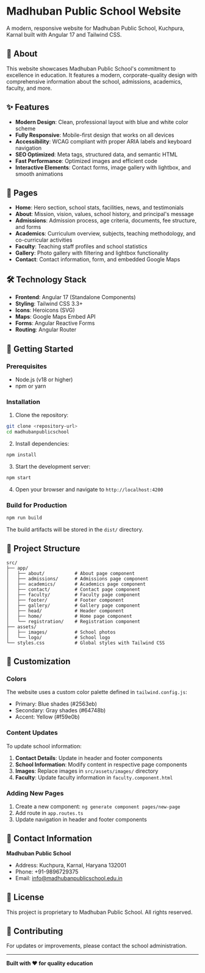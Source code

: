 # Madhuban Public School Website

A modern, responsive website for Madhuban Public School, Kuchpura, Karnal built with Angular 17 and Tailwind CSS.

## 🏫 About

This website showcases Madhuban Public School's commitment to excellence in education. It features a modern, corporate-quality design with comprehensive information about the school, admissions, academics, faculty, and more.

## ✨ Features

- **Modern Design**: Clean, professional layout with blue and white color scheme
- **Fully Responsive**: Mobile-first design that works on all devices
- **Accessibility**: WCAG compliant with proper ARIA labels and keyboard navigation
- **SEO Optimized**: Meta tags, structured data, and semantic HTML
- **Fast Performance**: Optimized images and efficient code
- **Interactive Elements**: Contact forms, image gallery with lightbox, and smooth animations

## 📱 Pages

- **Home**: Hero section, school stats, facilities, news, and testimonials
- **About**: Mission, vision, values, school history, and principal's message
- **Admissions**: Admission process, age criteria, documents, fee structure, and forms
- **Academics**: Curriculum overview, subjects, teaching methodology, and co-curricular activities
- **Faculty**: Teaching staff profiles and school statistics
- **Gallery**: Photo gallery with filtering and lightbox functionality
- **Contact**: Contact information, form, and embedded Google Maps

## 🛠️ Technology Stack

- **Frontend**: Angular 17 (Standalone Components)
- **Styling**: Tailwind CSS 3.3+
- **Icons**: Heroicons (SVG)
- **Maps**: Google Maps Embed API
- **Forms**: Angular Reactive Forms
- **Routing**: Angular Router

## 🚀 Getting Started

### Prerequisites

- Node.js (v18 or higher)
- npm or yarn

### Installation

1. Clone the repository:

```bash
git clone <repository-url>
cd madhubanpublicschool
```

2. Install dependencies:

```bash
npm install
```

3. Start the development server:

```bash
npm start
```

4. Open your browser and navigate to `http://localhost:4200`

### Build for Production

```bash
npm run build
```

The build artifacts will be stored in the `dist/` directory.

## 📁 Project Structure

```
src/
├── app/
│   ├── about/           # About page component
│   ├── admissions/      # Admissions page component
│   ├── academics/       # Academics page component
│   ├── contact/         # Contact page component
│   ├── faculty/         # Faculty page component
│   ├── footer/          # Footer component
│   ├── gallery/         # Gallery page component
│   ├── head/            # Header component
│   ├── home/            # Home page component
│   └── registration/    # Registration component
├── assets/
│   ├── images/          # School photos
│   └── logo/            # School logo
└── styles.css           # Global styles with Tailwind CSS
```

## 🎨 Customization

### Colors

The website uses a custom color palette defined in `tailwind.config.js`:

- Primary: Blue shades (#2563eb)
- Secondary: Gray shades (#64748b)
- Accent: Yellow (#f59e0b)

### Content Updates

To update school information:

1. **Contact Details**: Update in header and footer components
2. **School Information**: Modify content in respective page components
3. **Images**: Replace images in `src/assets/images/` directory
4. **Faculty**: Update faculty information in `faculty.component.html`

### Adding New Pages

1. Create a new component: `ng generate component pages/new-page`
2. Add route in `app.routes.ts`
3. Update navigation in header and footer components

## 📧 Contact Information

**Madhuban Public School**

- Address: Kuchpura, Karnal, Haryana 132001
- Phone: +91-9896729375
- Email: info@madhubanpublicschool.edu.in

## 📄 License

This project is proprietary to Madhuban Public School. All rights reserved.

## 🤝 Contributing

For updates or improvements, please contact the school administration.

---

**Built with ❤️ for quality education**
